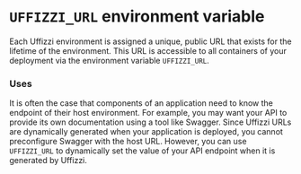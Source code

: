 # `UFFIZZI_URL` environment variable

Each Uffizzi environment is assigned a unique, public URL that exists for the lifetime of the environment. This URL is accessible to all containers of your deployment via the environment variable `UFFIZZI_URL`. 

### Uses 

It is often the case that components of an application need to know the endpoint of their host environment. For example, you may want your API to provide its own documentation using a tool like Swagger. Since Uffizzi URLs are dynamically generated when your application is deployed, you cannot preconfigure Swagger with the host URL. However, you can use `UFFIZZI_URL` to dynamically set the value of your API endpoint when it is generated by Uffizzi.  
